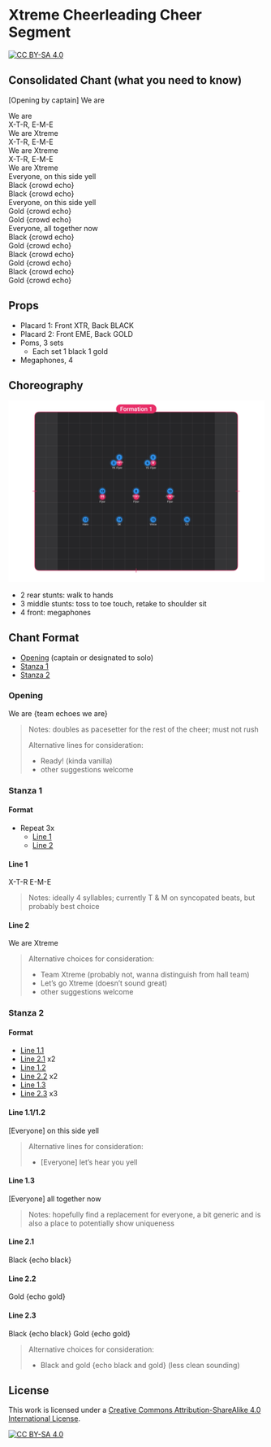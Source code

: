 # Xtreme Cheerleading Cheer Segment

[![CC BY-SA 4.0][cc-by-sa-shield]][cc-by-sa]

## Consolidated Chant (what you need to know)

\[Opening by captain\] We are

We are  
X-T-R, E-M-E  
We are Xtreme  
X-T-R, E-M-E  
We are Xtreme  
X-T-R, E-M-E  
We are Xtreme  
Everyone, on this side yell  
Black {crowd echo}  
Black {crowd echo}  
Everyone, on this side yell  
Gold {crowd echo}  
Gold {crowd echo}  
Everyone, all together now  
Black {crowd echo}  
Gold {crowd echo}  
Black {crowd echo}  
Gold {crowd echo}  
Black {crowd echo}  
Gold {crowd echo}  

## Props

- Placard 1: Front XTR, Back BLACK
- Placard 2: Front EME, Back GOLD
- Poms, 3 sets
  - Each set 1 black 1 gold
- Megaphones, 4 

## Choreography

![Cheer Segment Positioning](/assets/img/positioning.png)

- 2 rear stunts: walk to hands
- 3 middle stunts: toss to toe touch, retake to shoulder sit
- 4 front: megaphones

## Chant Format

- [Opening](#opening) (captain or designated  to solo)
- [Stanza 1](#stanza-1)
- [Stanza 2](#stanza-2)

### Opening

We are {team echoes we are}

> Notes: doubles as pacesetter for the rest of the cheer; must not rush
>
> Alternative lines for consideration:
> - Ready! (kinda vanilla)
> - other suggestions welcome

### Stanza 1

#### Format

- Repeat 3x
  - [Line 1](#line-1)
  - [Line 2](#line-2)

#### Line 1

X-T-R E-M-E

> Notes: ideally 4 syllables; currently T & M on syncopated beats, but probably best choice

#### Line 2 

We are Xtreme

> Alternative choices for consideration:
> - Team Xtreme (probably not, wanna distinguish from hall team)
> - Let’s go Xtreme (doesn’t sound great)
> - other suggestions welcome

### Stanza 2

#### Format

- [Line 1.1](#line-1.11.2)
- [Line 2.1](#line-2.1) x2
- [Line 1.2](#line-1.11.2)
- [Line 2.2](#line-2.2) x2
- [Line 1.3](#line-1.3)
- [Line 2.3](#line-2.3) x3

#### Line 1.1/1.2

[Everyone] on this side yell

> Alternative lines for consideration:
> - [Everyone] let’s hear you yell

#### Line 1.3

[Everyone] all together now

> Notes: hopefully find a replacement for everyone, a bit generic and is also a place to potentially show uniqueness 

#### Line 2.1

Black {echo black}

#### Line 2.2

Gold {echo gold}

#### Line 2.3

Black {echo black} Gold {echo gold}

> Alternative choices for consideration:
> - Black and gold {echo black and gold} (less clean sounding)

## License

This work is licensed under a [Creative Commons Attribution-ShareAlike 4.0 International License][cc-by-sa].

[![CC BY-SA 4.0][cc-by-sa-image]][cc-by-sa]

[cc-by-sa]: http://creativecommons.org/licenses/by-sa/4.0/
[cc-by-sa-image]: https://licensebuttons.net/l/by-sa/4.0/88x31.png
[cc-by-sa-shield]: https://img.shields.io/badge/License-CC%20BY--SA%204.0-lightgrey.svg
